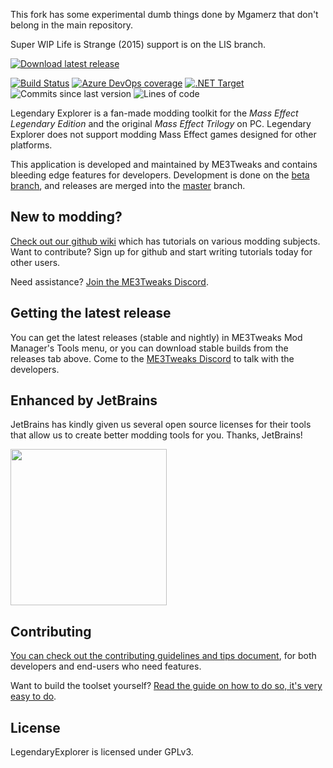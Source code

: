 This fork has some experimental dumb things done by Mgamerz that don't belong in the main repository.

Super WIP Life is Strange (2015) support is on the LIS branch.


[![Download latest release](https://user-images.githubusercontent.com/8151477/124207604-d99edb80-dab3-11eb-9411-f71b499b254a.png)](https://github.com/ME3Tweaks/LegendaryExplorer/releases/latest)

[![Build Status](https://dev.azure.com/ME3Tweaks/ME3Explorer/_apis/build/status/ME3Tweaks.LegendaryExplorer?branchName=Beta)](https://dev.azure.com/ME3Tweaks/LegendaryExplorer/_build/latest?definitionId=6&branchName=Beta)
[![Azure DevOps coverage](https://img.shields.io/azure-devops/coverage/ME3Tweaks/LegendaryExplorer/2)](https://dev.azure.com/ME3Tweaks/LegendaryExplorer/_build?definitionId=2)
[![.NET Target](https://img.shields.io/badge/dynamic/xml?color=%23512bd4&label=target&query=%2F%2FTargetFramework%5B1%5D&url=https%3A%2F%2Fraw.githubusercontent.com%2FME3Tweaks%2FLegendaryExplorer%2FBeta%2FLegendaryExplorer%2FLegendaryExplorer%2FLegendaryExplorer.csproj)](https://dotnet.microsoft.com/download)
![Commits since last version](https://img.shields.io/github/commits-since/ME3Tweaks/LegendaryExplorer/latest)
![Lines of code](https://img.shields.io/tokei/lines/github/ME3Tweaks/LegendaryExplorer)


Legendary Explorer is a fan-made modding toolkit for the _Mass Effect Legendary Edition_ and the original _Mass Effect Trilogy_ on PC. Legendary Explorer does not support modding Mass Effect games designed for other platforms.

This application is developed and maintained by ME3Tweaks and contains bleeding edge features for developers. Development is done on the [beta branch](https://github.com/ME3Tweaks/LegendaryExplorer/tree/Beta), and releases are merged into the [master](https://github.com/ME3Tweaks/LegendaryExplorer/tree/master) branch.

## New to modding?
[Check out our github wiki](https://github.com/ME3Tweaks/LegendaryExplorer/wiki) which has tutorials on various modding subjects. Want to contribute? Sign up for github and start writing tutorials today for other users.

Need assistance? [Join the ME3Tweaks Discord](https://discord.gg/s8HA6dc).

## Getting the latest release
  
You can get the latest releases (stable and nightly) in ME3Tweaks Mod Manager's Tools menu, or you can download stable builds from the releases tab above. Come to the [ME3Tweaks Discord](https://discord.gg/s8HA6dc) to talk with the developers.

## Enhanced by JetBrains
JetBrains has kindly given us several open source licenses for their tools that allow us to create better modding tools for you. Thanks, JetBrains!

[<img src="https://raw.githubusercontent.com/ME3Tweaks/LegendaryExplorer/resources/jetbrains-variant-4.png" height="250"/>](https://jetbrains.com)

## Contributing
[You can check out the contributing guidelines and tips document](https://github.com/ME3Tweaks/LegendaryExplorer/blob/Beta/CONTRIBUTING.md), for both developers and end-users who need features.

Want to build the toolset yourself? [Read the guide on how to do so, it's very easy to do](https://github.com/ME3Tweaks/LegendaryExplorer/wiki/How-to-build-the-toolset-from-source).

## License
LegendaryExplorer is licensed under GPLv3.
